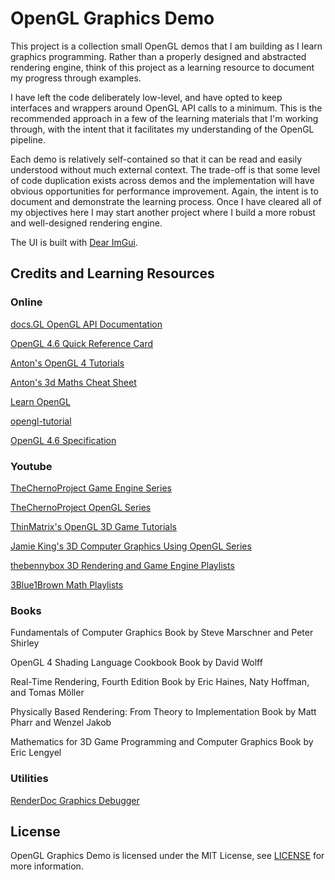 # OpenGL Graphics Demo

This project is a collection small OpenGL demos that I am building as I learn graphics programming. Rather than a properly designed and abstracted rendering engine, think of this project as a learning resource to document my progress through examples.

I have left the code deliberately low-level, and have opted to keep interfaces and wrappers around OpenGL API calls to a minimum. This is the recommended approach in a few of the learning materials that I'm working through, with the intent that it facilitates my understanding of the OpenGL pipeline.

Each demo is relatively self-contained so that it can be read and easily understood without much external context. The trade-off is that some level of code duplication exists across demos and the implementation will have obvious opportunities for performance improvement. Again, the intent is to document and demonstrate the learning process. Once I have cleared all of my objectives here I may start another project where I build a more robust and well-designed rendering engine.

The UI is built with [Dear ImGui](https://github.com/ocornut/imgui.git).

## Credits and Learning Resources

### Online

[docs.GL OpenGL API Documentation](http://docs.gl/)

[OpenGL 4.6 Quick Reference Card](https://www.khronos.org/files/opengl46-quick-reference-card.pdf)

[Anton's OpenGL 4 Tutorials](http://antongerdelan.net/opengl/)

[Anton's 3d Maths Cheat Sheet](http://antongerdelan.net/teaching/3dprog1/maths_cheat_sheet.pdf)

[Learn OpenGL](https://learnopengl.com/)

[opengl-tutorial](http://www.opengl-tutorial.org/)

[OpenGL 4.6 Specification](https://www.khronos.org/registry/OpenGL/specs/gl/glspec46.core.pdf)

### Youtube

[TheChernoProject Game Engine Series](https://www.youtube.com/playlist?list=PLlrATfBNZ98dC-V-N3m0Go4deliWHPFwT)

[TheChernoProject OpenGL Series](https://www.youtube.com/playlist?list=PLlrATfBNZ98foTJPJ_Ev03o2oq3-GGOS2)

[ThinMatrix's OpenGL 3D Game Tutorials](https://www.youtube.com/playlist?list=PLRIWtICgwaX0u7Rf9zkZhLoLuZVfUksDP)

[Jamie King's 3D Computer Graphics Using OpenGL Series](https://www.youtube.com/playlist?list=PLRwVmtr-pp06qT6ckboaOhnm9FxmzHpbY)

[thebennybox 3D Rendering and Game Engine Playlists](https://www.youtube.com/user/thebennybox/playlists)

[3Blue1Brown Math Playlists](https://www.youtube.com/channel/UCYO_jab_esuFRV4b17AJtAw)

### Books

Fundamentals of Computer Graphics
Book by Steve Marschner and Peter Shirley

OpenGL 4 Shading Language Cookbook
Book by David Wolff 

Real-Time Rendering, Fourth Edition
Book by Eric Haines, Naty Hoffman, and Tomas Möller

Physically Based Rendering: From Theory to Implementation
Book by Matt Pharr and Wenzel Jakob

Mathematics for 3D Game Programming and Computer Graphics
Book by Eric Lengyel

### Utilities

[RenderDoc Graphics Debugger](https://renderdoc.org/)

## License

OpenGL Graphics Demo is licensed under the MIT License, see [LICENSE](https://github.com/brockyates/graphics/blob/master/LICENSE.txt) for more information.